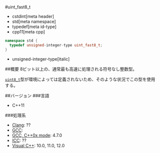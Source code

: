 #uint_fast8_t
* cstdint[meta header]
* std[meta namespace]
* typedef[meta id-type]
* cpp11[meta cpp]

```cpp
namespace std {
  typedef unsigned-integer-type uint_fast8_t;
}
```
* unsigned-integer-type[italic]

##概要
8ビット以上の、通常最も高速に処理される符号なし整数型。

[`uint8_t`](./uint8_t.md)型が環境によっては定義されないため、そのような状況でこの型を使用する。

##バージョン
###言語
- C++11

###処理系
- [Clang](/implementation.md#clang): ??
- [GCC](/implementation.md#gcc): 
- [GCC, C++0x mode](/implementation.md#gcc): 4.7.0
- [ICC](/implementation.md#icc): ??
- [Visual C++](/implementation.md#visual_cpp): 10.0, 11.0, 12.0

